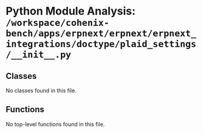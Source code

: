 # Python Module Analysis: `/workspace/cohenix-bench/apps/erpnext/erpnext/erpnext_integrations/doctype/plaid_settings/__init__.py`

## Classes

No classes found in this file.


## Functions

No top-level functions found in this file.
